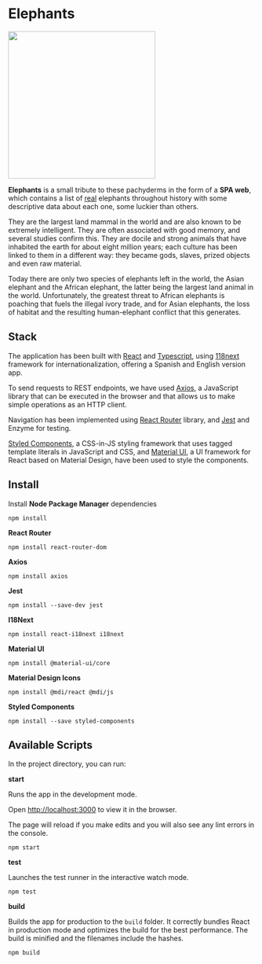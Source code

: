 # Elephants

<img  width="300" src="https://github.com/amandapalma/elephants/blob/master/src/assets/elephant.png?raw=true">

**Elephants** is a small tribute to these pachyderms in the form of a **SPA web**, which contains a list of [real](https://en.wikipedia.org/wiki/List_of_individual_elephants) elephants throughout history with some descriptive data about each one, some luckier than others.

They are the largest land mammal in the world and are also known to be extremely intelligent. They are often associated with good memory, and several studies confirm this. They are docile and strong animals that have inhabited the earth for about eight million years; each culture has been linked to them in a different way: they became gods, slaves, prized objects and even raw material.

Today there are only two species of elephants left in the world, the Asian elephant and the African elephant, the latter being the largest land animal in the world. Unfortunately, the greatest threat to African elephants is poaching that fuels the illegal ivory trade, and for Asian elephants, the loss of habitat and the resulting human-elephant conflict that this generates.

## Stack

The application has been built with [React](https://reactjs.org/) and [Typescript](https://www.typescriptlang.org/), using [118next](https://react.i18next.com/) framework for internationalization, offering a Spanish and English version app.

To send requests to REST endpoints, we have used [Axios](https://github.com/axios/axios), a JavaScript library that can be executed in the browser and that allows us to make simple operations as an HTTP client.

Navigation has been implemented using [React Router](https://reactrouter.com/web/guides/quick-start) library, and [Jest](https://jestjs.io/) and Enzyme for testing.

[Styled Components](https://styled-components.com/), a CSS-in-JS styling framework that uses tagged template literals in JavaScript and CSS, and [Material UI](https://material-ui.com/), a UI framework for React based on Material Design, have been used to style the components.

## Install

Install **Node Package Manager** dependencies

    npm install

**React Router**

    npm install react-router-dom

**Axios**

    npm install axios

**Jest**

    npm install --save-dev jest

**I18Next**

    npm install react-i18next i18next

**Material UI**

    npm install @material-ui/core

**Material Design Icons**

    npm install @mdi/react @mdi/js

**Styled Components**

    npm install --save styled-components

## Available Scripts

In the project directory, you can run:

**start**

Runs the app in the development mode.

Open [http://localhost:3000](http://localhost:3000) to view it in the browser.

The page will reload if you make edits and you will also see any lint errors in the console.

    npm start

**test**

Launches the test runner in the interactive watch mode.

    npm test

**build**

Builds the app for production to the `build` folder. It correctly bundles React in production mode and optimizes the build for the best performance. The build is minified and the filenames include the hashes.

    npm build
